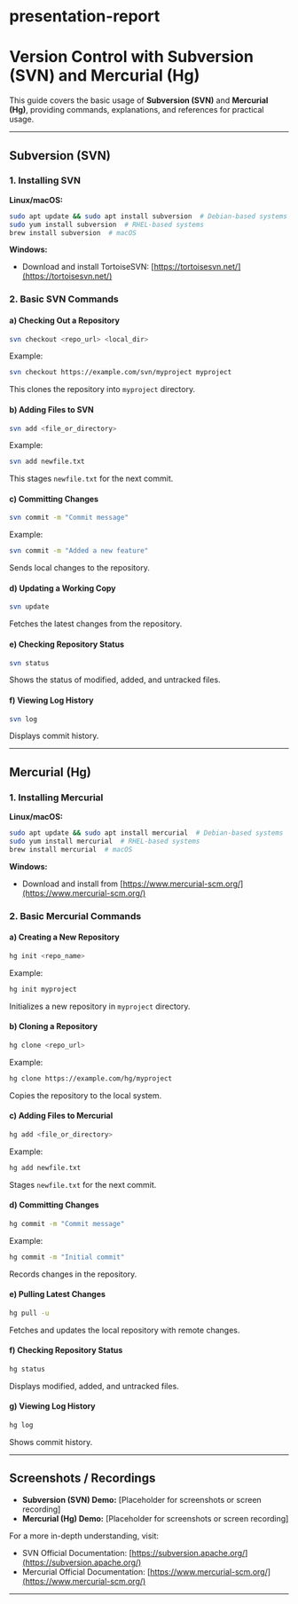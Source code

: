 # presentation-report
# Version Control with Subversion (SVN) and Mercurial (Hg)

This guide covers the basic usage of **Subversion (SVN)** and **Mercurial (Hg)**, providing commands, explanations, and references for practical usage.

---
## Subversion (SVN)

### 1. Installing SVN

**Linux/macOS:**
```sh
sudo apt update && sudo apt install subversion  # Debian-based systems
sudo yum install subversion  # RHEL-based systems
brew install subversion  # macOS
```

**Windows:**
- Download and install TortoiseSVN: [https://tortoisesvn.net/](https://tortoisesvn.net/)

### 2. Basic SVN Commands

#### a) Checking Out a Repository
```sh
svn checkout <repo_url> <local_dir>
```
Example:
```sh
svn checkout https://example.com/svn/myproject myproject
```
This clones the repository into `myproject` directory.

#### b) Adding Files to SVN
```sh
svn add <file_or_directory>
```
Example:
```sh
svn add newfile.txt
```
This stages `newfile.txt` for the next commit.

#### c) Committing Changes
```sh
svn commit -m "Commit message"
```
Example:
```sh
svn commit -m "Added a new feature"
```
Sends local changes to the repository.

#### d) Updating a Working Copy
```sh
svn update
```
Fetches the latest changes from the repository.

#### e) Checking Repository Status
```sh
svn status
```
Shows the status of modified, added, and untracked files.

#### f) Viewing Log History
```sh
svn log
```
Displays commit history.

---

## Mercurial (Hg)

### 1. Installing Mercurial

**Linux/macOS:**
```sh
sudo apt update && sudo apt install mercurial  # Debian-based systems
sudo yum install mercurial  # RHEL-based systems
brew install mercurial  # macOS
```

**Windows:**
- Download and install from [https://www.mercurial-scm.org/](https://www.mercurial-scm.org/)

### 2. Basic Mercurial Commands

#### a) Creating a New Repository
```sh
hg init <repo_name>
```
Example:
```sh
hg init myproject
```
Initializes a new repository in `myproject` directory.

#### b) Cloning a Repository
```sh
hg clone <repo_url>
```
Example:
```sh
hg clone https://example.com/hg/myproject
```
Copies the repository to the local system.

#### c) Adding Files to Mercurial
```sh
hg add <file_or_directory>
```
Example:
```sh
hg add newfile.txt
```
Stages `newfile.txt` for the next commit.

#### d) Committing Changes
```sh
hg commit -m "Commit message"
```
Example:
```sh
hg commit -m "Initial commit"
```
Records changes in the repository.

#### e) Pulling Latest Changes
```sh
hg pull -u
```
Fetches and updates the local repository with remote changes.

#### f) Checking Repository Status
```sh
hg status
```
Displays modified, added, and untracked files.

#### g) Viewing Log History
```sh
hg log
```
Shows commit history.

---

## Screenshots / Recordings

- **Subversion (SVN) Demo:** [Placeholder for screenshots or screen recording]
- **Mercurial (Hg) Demo:** [Placeholder for screenshots or screen recording]

For a more in-depth understanding, visit:
- SVN Official Documentation: [https://subversion.apache.org/](https://subversion.apache.org/)
- Mercurial Official Documentation: [https://www.mercurial-scm.org/](https://www.mercurial-scm.org/)

---
